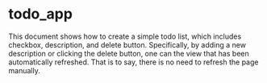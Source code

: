 # todo_app

This document shows how to create a simple todo list, which includes checkbox, description, and delete button. Specifically, by adding a new description or clicking the delete button, one can the view that has been automatically refreshed. That is to say, there is no need to refresh the page manually.
